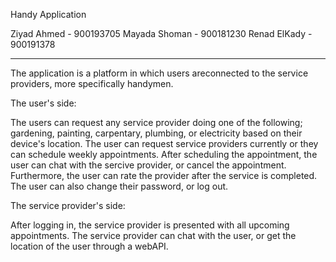   Handy Application 
  
  Ziyad Ahmed - 900193705
  Mayada Shoman - 900181230
  Renad ElKady - 900191378
  _____________________________

  The application is a platform in which users areconnected to the service providers, more specifically handymen. 
  
  
  The user's side:
  
  The users can request any service provider doing one of the following; gardening, painting, carpentary, plumbing, or electricity based on their device's location. The user can request service providers currently or they can schedule weekly appointments. After scheduling the appointment, the user can chat with the sercive provider, or cancel the appointment. Furthermore, the user can rate the provider after the service is completed. The user can also change their password, or log out.


  The service provider's side:
  
  After logging in, the service provider is presented with all upcoming appointments. The service provider can chat with the user, or get the location of the user through a webAPI. 
  
  

